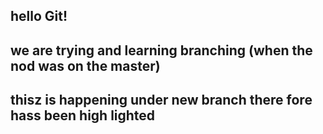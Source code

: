 ## hello Git!

## we are trying and learning branching (when the nod was on the master)

## thisz is happening under new branch there fore hass been high lighted